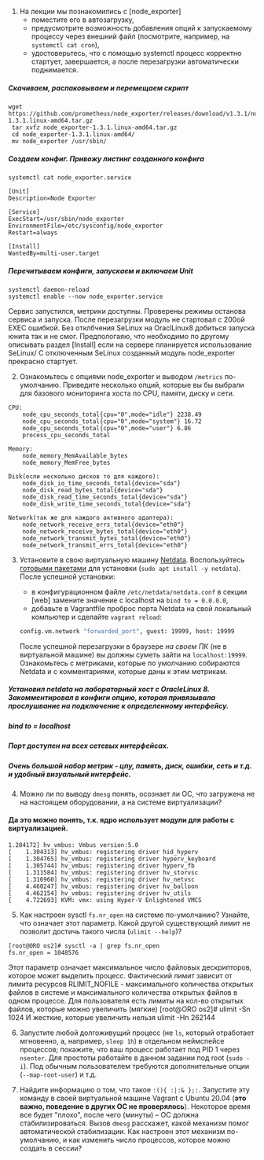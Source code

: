  1. На лекции мы познакомились с [node_exporter]
    * поместите его в автозагрузку,
    * предусмотрите возможность добавления опций к запускаемому процессу через внешний файл (посмотрите, например, на `systemctl cat cron`),
    * удостоверьтесь, что с помощью systemctl процесс корректно стартует, завершается, а после перезагрузки автоматически поднимается.
   
 #####  Скачиваем, распаковываем и перемещаем скрипт
 
```
wget https://github.com/prometheus/node_exporter/releases/download/v1.3.1/node_exporter-1.3.1.linux-amd64.tar.gz
 tar xvfz node_exporter-1.3.1.linux-amd64.tar.gz
 cd node_exporter-1.3.1.linux-amd64/
 mv node_exporter /usr/sbin/
```
 ##### Создаем конфиг. Привожу листинг созданного конфига
 
```/etc/systemd/system/node_exporter.service
systemctl cat node_exporter.service

[Unit]
Description=Node Exporter

[Service]
ExecStart=/usr/sbin/node_exporter
EnvironmentFile=/etc/sysconfig/node_exporter
Restart=always

[Install]
WantedBy=multi-user.target
```
##### Перечитываем конфиги, запускаем и включаем Unit
```  
systemctl daemon-reload
systemctl enable --now node_exporter.service
```

Сервис запустился, метрики доступны. 
Проверены режимы останова сервиса и запуска. 
После перезагрузки модуль не стартовал с 200ой EXEC ошибкой. Без отклбчения SeLinux на OraclLinux8 добиться запуска юнита так и не смог. Предпологаяю, что необходимо по другому описывать раздел [Install] если на сервере планируется использование SeLinux/
С отключенным SeLinux созданный модуль node_exporter прекрасно стартует. 

2. Ознакомьтесь с опциями node_exporter и выводом `/metrics` по-умолчанию. Приведите несколько опций, которые вы бы выбрали для базового мониторинга хоста по CPU, памяти, диску и сети.
```
CPU:
    node_cpu_seconds_total{cpu="0",mode="idle"} 2238.49
    node_cpu_seconds_total{cpu="0",mode="system"} 16.72
    node_cpu_seconds_total{cpu="0",mode="user"} 6.86
    process_cpu_seconds_total
    
Memory:
    node_memory_MemAvailable_bytes 
    node_memory_MemFree_bytes
    
Disk(если несколько дисков то для каждого):
    node_disk_io_time_seconds_total{device="sda"} 
    node_disk_read_bytes_total{device="sda"} 
    node_disk_read_time_seconds_total{device="sda"} 
    node_disk_write_time_seconds_total{device="sda"}
    
Network(так же для каждого активного адаптера):
    node_network_receive_errs_total{device="eth0"} 
    node_network_receive_bytes_total{device="eth0"} 
    node_network_transmit_bytes_total{device="eth0"}
    node_network_transmit_errs_total{device="eth0"}
```
3. Установите в свою виртуальную машину [Netdata](https://github.com/netdata/netdata). Воспользуйтесь [готовыми пакетами](https://packagecloud.io/netdata/netdata/install) для установки (`sudo apt install -y netdata`). После успешной установки:
    * в конфигурационном файле `/etc/netdata/netdata.conf` в секции [web] замените значение с localhost на `bind to = 0.0.0.0`,
    * добавьте в Vagrantfile проброс порта Netdata на свой локальный компьютер и сделайте `vagrant reload`:

    ```bash
    config.vm.network "forwarded_port", guest: 19999, host: 19999
    ```

    После успешной перезагрузки в браузере *на своем ПК* (не в виртуальной машине) вы должны суметь зайти на `localhost:19999`. Ознакомьтесь с метриками, которые по умолчанию собираются Netdata и с комментариями, которые даны к этим метрикам.
    
 
 
##### Установил netdata на лабораторный хост с OracleLinux 8. Закомментировал в конфиги опцию, которая привязывала прослушвание на подключение к определенному интерфейсу.
##### bind to = localhost
##### Порт доступен на всех сетевых интерфейсах. 
##### Очень большой набор метрик - цпу, память, диск, ошибки, сеть и т.д. и удобный визуальный интерфейс. 

4. Можно ли по выводу `dmesg` понять, осознает ли ОС, что загружена не на настоящем оборудовании, а на системе виртуализации?
#### Да это можно понять, т.к. ядро использует модули для работы с виртуализацией.  
   ````
   1.284172] hv_vmbus: Vmbus version:5.0
[    1.304313] hv_vmbus: registering driver hid_hyperv
[    1.304765] hv_vmbus: registering driver hyperv_keyboard
[    1.305744] hv_vmbus: registering driver hyperv_fb
[    1.311584] hv_vmbus: registering driver hv_storvsc
[    1.316960] hv_vmbus: registering driver hv_netvsc
[    4.460247] hv_vmbus: registering driver hv_balloon
[    4.462154] hv_vmbus: registering driver hv_utils
[    4.722693] KVM: vmx: using Hyper-V Enlightened VMCS

````

5. Как настроен sysctl `fs.nr_open` на системе по-умолчанию? Узнайте, что означает этот параметр. Какой другой существующий лимит не позволит достичь такого числа (`ulimit --help`)?
```
[root@ORO os2]# sysctl -a | grep fs.nr_open
fs.nr_open = 1048576
```
Этот параметр означает максимальное число файловых дескрипторов, которое может выделить процесс. Фактический лимит зависит от лимита ресурсов RLIMIT_NOFILE - максимального количества открытых файлов в системе и максимального количества открытых файлов в одном процессе. 
Для пользователя есть лимиты на кол-во открытых файлов, которые можно увеличить (мягкие)
[root@ORO os2]# ulimit -Sn
1024
И жесткие, которые увеличить нельзя
ulimit -Hn
262144



6. Запустите любой долгоживущий процесс (не `ls`, который отработает мгновенно, а, например, `sleep 1h`) в отдельном неймспейсе процессов; покажите, что ваш процесс работает под PID 1 через `nsenter`. Для простоты работайте в данном задании под root (`sudo -i`). Под обычным пользователем требуются дополнительные опции (`--map-root-user`) и т.д.



7. Найдите информацию о том, что такое `:(){ :|:& };:`. Запустите эту команду в своей виртуальной машине Vagrant с Ubuntu 20.04 (**это важно, поведение в других ОС не проверялось**). Некоторое время все будет "плохо", после чего (минуты) – ОС должна стабилизироваться. Вызов `dmesg` расскажет, какой механизм помог автоматической стабилизации. Как настроен этот механизм по-умолчанию, и как изменить число процессов, которое можно создать в сессии?
